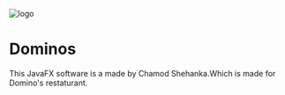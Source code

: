 ![logo](https://github.com/Shehanka/Dominos/blob/master/src/edu/ijse/gdse41/dominos/image/loadinglogo.png)

# Dominos
This JavaFX software is a made by Chamod Shehanka.Which is made for Domino's restaturant.
